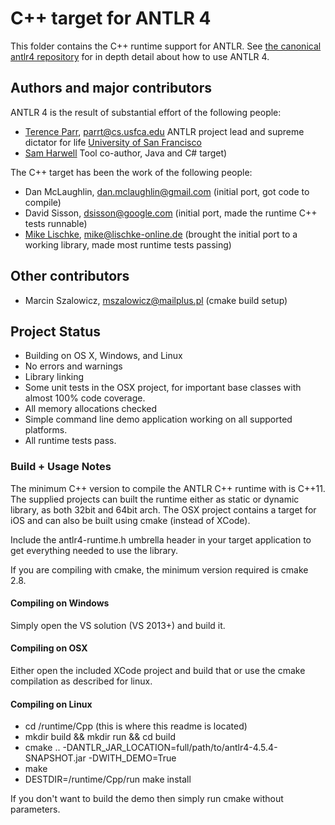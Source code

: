# C++ target for ANTLR 4

This folder contains the C++ runtime support for ANTLR.  See [the canonical antlr4 repository](https://github.com/antlr/antlr4) for in depth detail about how to use ANTLR 4.

## Authors and major contributors

ANTLR 4 is the result of substantial effort of the following people:
 
* [Terence Parr](http://www.cs.usfca.edu/~parrt/), parrt@cs.usfca.edu
  ANTLR project lead and supreme dictator for life
  [University of San Francisco](http://www.usfca.edu/)
* [Sam Harwell](http://tunnelvisionlabs.com/) 
  Tool co-author, Java and C# target)

The C++ target has been the work of the following people:

* Dan McLaughlin, dan.mclaughlin@gmail.com (initial port, got code to compile)
* David Sisson, dsisson@google.com (initial port, made the runtime C++ tests runnable)
* [Mike Lischke](www.soft-gems.net), mike@lischke-online.de (brought the initial port to a working library, made most runtime tests passing)

## Other contributors

* Marcin Szalowicz, mszalowicz@mailplus.pl (cmake build setup)

## Project Status

* Building on OS X, Windows, and Linux
* No errors and warnings
* Library linking
* Some unit tests in the OSX project, for important base classes with almost 100% code coverage.
* All memory allocations checked
* Simple command line demo application working on all supported platforms.
* All runtime tests pass.

### Build + Usage Notes

The minimum C++ version to compile the ANTLR C++ runtime with is C++11. The supplied projects can built the runtime either as static or dynamic library, as both 32bit and 64bit arch. The OSX project contains a target for iOS and can also be built using cmake (instead of XCode).

Include the antlr4-runtime.h umbrella header in your target application to get everything needed to use the library.

If you are compiling with cmake, the minimum version required is cmake 2.8.

#### Compiling on Windows
Simply open the VS solution (VS 2013+) and build it.

#### Compiling on OSX
Either open the included XCode project and build that or use the cmake compilation as described for linux.

#### Compiling on Linux
- cd <antlr4-dir>/runtime/Cpp (this is where this readme is located)
- mkdir build && mkdir run && cd build
- cmake .. -DANTLR_JAR_LOCATION=full/path/to/antlr4-4.5.4-SNAPSHOT.jar -DWITH_DEMO=True
- make
- DESTDIR=<antlr4-dir>/runtime/Cpp/run make install

If you don't want to build the demo then simply run cmake without parameters.

